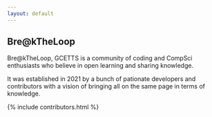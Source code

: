 ```yaml
---
layout: default
---
```


## Bre@kTheLoop

Bre@kTheLoop, GCETTS is a community of coding and CompSci enthusiasts 
who believe in open learning and sharing knowledge.

It was established in 2021 by a bunch of pationate developers and contributors 
with a vision of bringing all on the same page in terms of knowledge.

{% include contributors.html %}

<!-- ### Support or Contact -->
